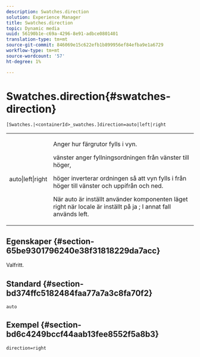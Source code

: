 ```yaml
---
description: Swatches.direction
solution: Experience Manager
title: Swatches.direction
topic: Dynamic media
uuid: 56190b1e-c69a-4296-8e91-adbce0801401
translation-type: tm+mt
source-git-commit: 846069e15c622efb1b899956ef84efba9e1a6729
workflow-type: tm+mt
source-wordcount: '57'
ht-degree: 1%

---
```



# Swatches.direction{#swatches-direction}

`[Swatches.|<containerId>_swatches.]direction=auto|left|right`

<table id="table_B4B930A32C0742F4932BF071B9EEA9F4"> 
 <tbody> 
  <tr> 
   <td> <p> <span class="codeph"> auto|left|right  </span> </p> </td> 
   <td> <p> Anger hur färgrutor fylls i vyn. </p> <p> <span class="codeph"> vänster  </span> anger fyllningsordningen från vänster till höger, </p> <p> <span class="codeph"> höger  </span> inverterar ordningen så att vyn fylls i från höger till vänster och uppifrån och ned. </p> <p>När <span class="codeph"> auto </span> är inställt använder komponenten <span class="codeph"> läget right </span> när locale är inställt på <span class="codeph"> ja </span>; I annat fall används left. </p> </td> 
  </tr> 
 </tbody> 
</table>

## Egenskaper {#section-65be9301796240e38f31818229da7acc}

Valfritt.

## Standard {#section-bd374ffc5182484faa77a7a3c8fa70f2}

`auto`

## Exempel {#section-bd6c4249bccf44aab13fee8552f5a8b3}

`direction=right`
